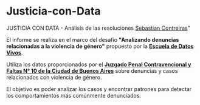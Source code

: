 # Justicia-con-Data

JUSTICIA CON DATA - Análisis de las resoluciones
[Sebastian Contreiras](https://ar.linkedin.com/in/sebastian-contreiras-92698627)"

El informe se realiza en el marco del desafío __"Analizando denuncias relacionadas a la violencia de género"__ propuesto por la [__Escuela de Datos Vivos__](https://escueladedatosvivos.ai/). 

Utiliza los datos proporcionados por el [__Juzgado Penal Contravencional y Faltas N° 10 de la Ciudad de Buenos Aires__](https://twitter.com/jpcyf10) sobre denuncias y casos relacionados con violencia de género.

El objetivo es poder analizar los casos y encontrar patrones para detectar los comportamientos más comúnmente denunciados.
